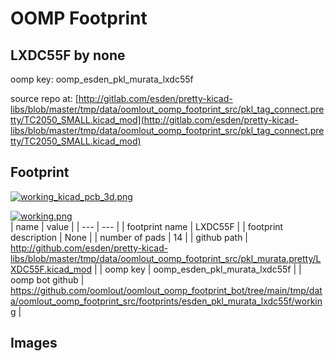 # OOMP Footprint  
## LXDC55F  by none  
  
oomp key: oomp_esden_pkl_murata_lxdc55f  
  
source repo at: [http://gitlab.com/esden/pretty-kicad-libs/blob/master/tmp/data/oomlout_oomp_footprint_src/pkl_tag_connect.pretty/TC2050_SMALL.kicad_mod](http://gitlab.com/esden/pretty-kicad-libs/blob/master/tmp/data/oomlout_oomp_footprint_src/pkl_tag_connect.pretty/TC2050_SMALL.kicad_mod)  
## Footprint  
  
[![working_kicad_pcb_3d.png](working_kicad_pcb_3d_600.png)](working_kicad_pcb_3d.png)  
  
[![working.png](working_600.png)](working.png)  
| name | value | 
| --- | --- | 
| footprint name | LXDC55F | 
| footprint description | None | 
| number of pads | 14 | 
| github path | http://github.com/esden/pretty-kicad-libs/blob/master/tmp/data/oomlout_oomp_footprint_src/pkl_murata.pretty/LXDC55F.kicad_mod | 
| oomp key | oomp_esden_pkl_murata_lxdc55f | 
| oomp bot github | https://github.com/oomlout/oomlout_oomp_footprint_bot/tree/main/tmp/data/oomlout_oomp_footprint_src/footprints/esden_pkl_murata_lxdc55f/working | 
## Images  

